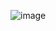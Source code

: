 ![image](https://user-images.githubusercontent.com/67995526/105146753-af7be180-5b43-11eb-915b-6cabfcc3149d.png)